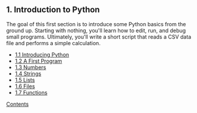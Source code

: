 ## 1. Introduction to Python

The goal of this first section is to introduce some Python basics from
the ground up.  Starting with nothing, you'll learn how to edit, run,
and debug small programs. Ultimately, you'll write a short script that
reads a CSV data file and performs a simple calculation.

* [1.1 Introducing Python](01_Python.md)
* [1.2 A First Program](02_Hello_world.md)
* [1.3 Numbers](03_Numbers.md)
* [1.4 Strings](04_Strings.md)
* [1.5 Lists](05_Lists.md)
* [1.6 Files](06_Files.md)
* [1.7 Functions](07_Functions.md)

[Contents](../Contents.md)

